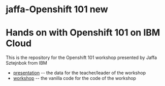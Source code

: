 # jaffa-Openshift 101 new 
# Hands on with Openshift 101 on IBM Cloud

This is the repository for the Openshift 101  workshop presented by Jaffa Sztejnbok from  IBM

- [presentation](./presentation) -- the data for the teacher/leader of the workshop
- [workshop](./workshop) -- the vanilla code for the code of the workshop

